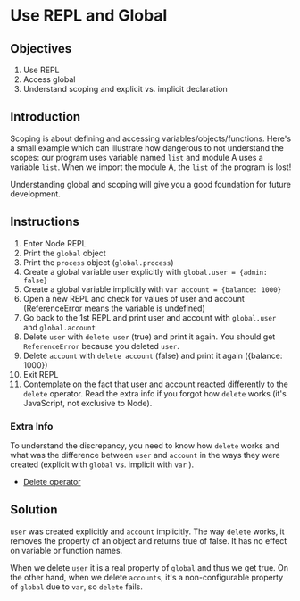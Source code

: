 # Use REPL and Global

## Objectives

1. Use REPL
2. Access global
3. Understand scoping and explicit vs. implicit declaration

## Introduction

Scoping is about defining and accessing variables/objects/functions. Here's a small example which can illustrate how dangerous to not understand the scopes: our program uses variable named `list` and module A uses a variable `list`. When we import the module A, the `list` of the program is lost!

Understanding global and scoping will give you a good foundation for future development.

## Instructions

1. Enter Node REPL
1. Print the `global` object
1. Print the `process` object (`global.process`)
1. Create a global variable `user` explicitly with `global.user = {admin: false}`
1. Create a global variable implicitly with `var account = {balance: 1000}`
1. Open a new REPL and check for values of user and account (ReferenceError means the variable is undefined)
1. Go back to the 1st REPL and print user and account with `global.user` and `global.account`
1. Delete `user` with `delete user` (true) and print it again. You should get `ReferenceError` because you deleted `user`.
1. Delete `account` with `delete account` (false) and print it again ({balance: 1000})
1. Exit REPL
1. Contemplate on the fact that user and account reacted differently to the `delete` operator. Read the extra info if you forgot how `delete` works (it's JavaScript, not exclusive to Node).


### Extra Info

To understand the discrepancy, you need to know how `delete` works and what was the difference between `user` and `account` in the ways they were created (explicit with `global` vs. implicit with `var` ).

* [Delete operator](https://developer.mozilla.org/en-US/docs/Web/JavaScript/Reference/Operators/delete)

## Solution

`user` was created explicitly and `account` implicitly. The way `delete` works, it removes the property of an object and returns true of false. It has no effect on variable or function names.

When we delete `user` it is a real property of `global` and thus we get true. On the other hand, when we delete `accounts`, it's a non-configurable property of `global` due to `var`, so `delete` fails.